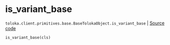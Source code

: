 # is_variant_base
`toloka.client.primitives.base.BaseTolokaObject.is_variant_base` | [Source code](https://github.com/Toloka/toloka-kit/blob/v1.0.1/src/client/primitives/base.py#L203)

```python
is_variant_base(cls)
```


